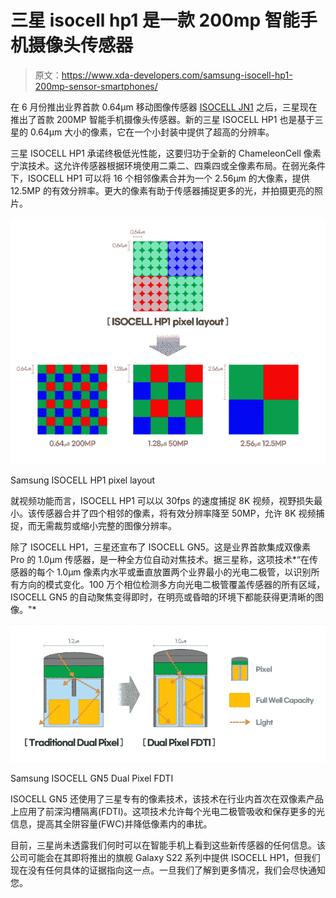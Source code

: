 # 三星 isocell hp1 是一款 200mp 智能手机摄像头传感器

> 原文：<https://www.xda-developers.com/samsung-isocell-hp1-200mp-sensor-smartphones/>

在 6 月份推出业界首款 0.64μm 移动图像传感器 [ISOCELL JN1](https://www.xda-developers.com/samsung-isocell-jn1-sensor/) 之后，三星现在推出了首款 200MP 智能手机摄像头传感器。新的三星 ISOCELL HP1 也是基于三星的 0.64μm 大小的像素，它在一个小封装中提供了超高的分辨率。

三星 ISOCELL HP1 承诺终极低光性能，这要归功于全新的 ChameleonCell 像素宁滨技术。这允许传感器根据环境使用二乘二、四乘四或全像素布局。在弱光条件下，ISOCELL HP1 可以将 16 个相邻像素合并为一个 2.56μm 的大像素，提供 12.5MP 的有效分辨率。更大的像素有助于传感器捕捉更多的光，并拍摄更亮的照片。

 <picture>![Samsung ISOCELL HP1 pixel layout graphic](img/2f3943b5d60361c48641fcbe245d5ca9.png)</picture> 

Samsung ISOCELL HP1 pixel layout

就视频功能而言，ISOCELL HP1 可以以 30fps 的速度捕捉 8K 视频，视野损失最小。该传感器合并了四个相邻的像素，将有效分辨率降至 50MP，允许 8K 视频捕捉，而无需裁剪或缩小完整的图像分辨率。

除了 ISOCELL HP1，三星还宣布了 ISOCELL GN5。这是业界首款集成双像素 Pro 的 1.0μm 传感器，是一种全方位自动对焦技术。据三星称，这项技术*“在传感器的每个 1.0μm 像素内水平或垂直放置两个业界最小的光电二极管，以识别所有方向的模式变化。100 万个相位检测多方向光电二极管覆盖传感器的所有区域，ISOCELL GN5 的自动聚焦变得即时，在明亮或昏暗的环境下都能获得更清晰的图像。"*

 <picture>![Samsung ISOCELL GN5 Dual Pixel FDTI graphic](img/53d6a1992ef99614cf49e04a9b6f0495.png)</picture> 

Samsung ISOCELL GN5 Dual Pixel FDTI

ISOCELL GN5 还使用了三星专有的像素技术，该技术在行业内首次在双像素产品上应用了前深沟槽隔离(FDTI)。这项技术允许每个光电二极管吸收和保存更多的光信息，提高其全阱容量(FWC)并降低像素内的串扰。

目前，三星尚未透露我们何时可以在智能手机上看到这些新传感器的任何信息。该公司可能会在其即将推出的旗舰 Galaxy S22 系列中提供 ISOCELL HP1，但我们现在没有任何具体的证据指向这一点。一旦我们了解到更多情况，我们会尽快通知您。